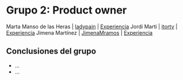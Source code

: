 # Grupo 2: Product owner 

Marta Manso de las Heras | [ladypain](https://twitter.com/ladypain) | [Experiencia](http://ftt.programania.net/experiencias/6.html) 
Jordi Marti | [itortv](https://twitter.com/itortv) | [Experiencia](http://ftt.programania.net/experiencias/22.html) 
Jimena Martínez | [JimenaMramos](https://twitter.com/JimenaMramos) | [Experiencia](http://ftt.programania.net/experiencias/52.html) 
 

## Conclusiones del grupo
- ...
- ...
